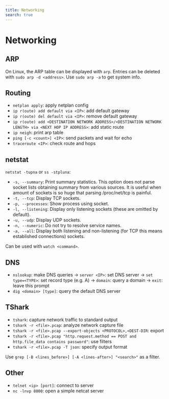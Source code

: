 ```yaml
---
title: Networking
search: true
---
```


# Networking

## ARP

On Linux, the ARP table can be displayed with `arp`. Entries can be deleted with `sudo arp -d <address>`. Use `sudo arp -a` to get system info.

## Routing

- `netplan apply`: apply netplan config
- `ip r(oute) add default via <IP>`: add default gateway
- `ip r(oute) del default via <IP>`: remove default gateway
- `ip r(oute) add <DESTINATION NETWORK ADDRESS>/<DESTINATION NETWORK LENGTH> via <NEXT HOP IP ADDRESS>`: add static route
- `ip neigh`: print arp table
- `ping [-c <count>] <IP>`: send packets and wait for echo
- `traceroute <IP>`: check route and hops

## netstat

`netstat -tupna` or `ss -stpluna`:

- `-s, --summary`: Print summary statistics. This option does not parse socket lists obtaining summary from various sources. It is useful when amount of sockets is so huge that parsing /proc/net/tcp is painful.
- `-t, --tcp`: Display TCP sockets.
- `-p, --processes`: Show process using socket.
- `-l, --listening`: Display only listening sockets (these are omitted by default).
- `-u, --udp`: Display UDP sockets.
- `-n, --numeric`: Do not try to resolve service names.
- `-a, --all`: Display both listening and non-listening (for TCP this means established connections) sockets.

Can be used with `watch <command>`.

## DNS

- `nslookup`: make DNS queries
-> `server <IP>`: set DNS server
-> `set type=<TYPE>`: set record type (e.g. A)
-> `domain`: query a domain
-> `exit`: leave this prompt
- `dig <domain> [type]`: query the default DNS server

## TShark

- `tshark`: capture network traffic to standard output
- `tshark -r <file>.pcap`: analyze network capture file
- `tshark -r <file>.pcap --export-objects <PROTOCOL>,<DEST-DIR`: export
- `tshark -r <file>.pcap "http.request.method == POST and http.file_data contains password"`: use filters
- `tshark -r <file>.pcap -T json`: specify output format

Use `grep [-B <lines_before>] [-A <lines-after>] "<search>"` as a filter.

## Other

- `telnet <ip> [port]`: connect to server
- `nc -lnvp 8000`: open a simple netcat server
